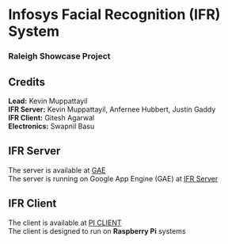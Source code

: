 # Infosys Facial Recognition (IFR) System
### Raleigh Showcase Project

## Credits
__Lead:__ Kevin Muppattayil  
__IFR Server:__ Kevin Muppattayil, Anfernee Hubbert, Justin Gaddy  
__IFR Client:__ Gitesh Agarwal  
__Electronics:__ Swapnil Basu

## IFR Server
The server is available at [GAE](../GAE)  
The server is running on Google App Engine (GAE) at [IFR Server](http://infosys-facial-recognition.appspot.com)

## IFR Client
The client is available at [PI CLIENT](pi_client)  
The client is designed to run on __Raspberry Pi__ systems
